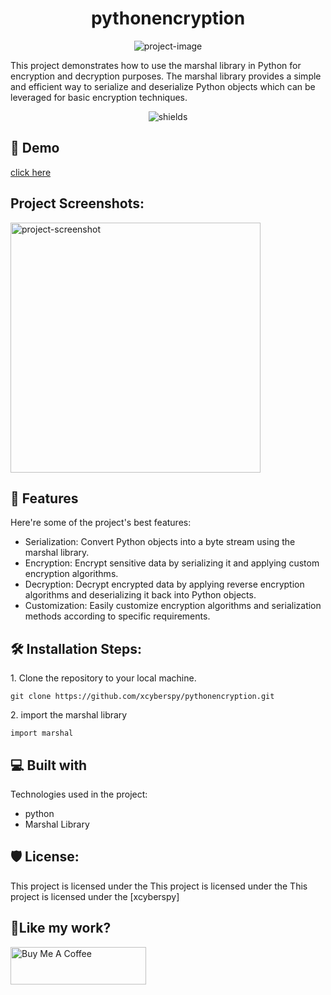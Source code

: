 <h1 align="center" id="title">pythonencryption</h1>

<p align="center"><img src="https://socialify.git.ci/xcyberspy/pythonencryption/image?forks=1&amp;issues=1&amp;language=1&amp;name=1&amp;owner=1&amp;pulls=1&amp;stargazers=1&amp;theme=Light" alt="project-image"></p>

<p id="description">This project demonstrates how to use the marshal library in Python for encryption and decryption purposes. The marshal library provides a simple and efficient way to serialize and deserialize Python objects which can be leveraged for basic encryption techniques.</p>

<p align="center"><img src="https://img.shields.io/badge/Python-3776AB?style=for-the-badge&amp;logo=python&amp;logoColor=white" alt="shields"></p>

<h2>🚀 Demo</h2>

[click here](http://chatgptv4.com/)

<h2>Project Screenshots:</h2>

<img src="http://chatgptv4.com/" alt="project-screenshot" width="400" height="400/">

  
  
<h2>🧐 Features</h2>

Here're some of the project's best features:

*   Serialization: Convert Python objects into a byte stream using the marshal library.
*   Encryption: Encrypt sensitive data by serializing it and applying custom encryption algorithms.
*   Decryption: Decrypt encrypted data by applying reverse encryption algorithms and deserializing it back into Python objects.
*   Customization: Easily customize encryption algorithms and serialization methods according to specific requirements.

<h2>🛠️ Installation Steps:</h2>

<p>1. Clone the repository to your local machine.</p>

```
git clone https://github.com/xcyberspy/pythonencryption.git
```

<p>2. import the marshal library</p>

```
import marshal
```



  
  
<h2>💻 Built with</h2>

Technologies used in the project:

*   python
*   Marshal Library

<h2>🛡️ License:</h2>

This project is licensed under the This project is licensed under the This project is licensed under the \[xcyberspy\]

<h2>💖Like my work?</h2>

<p><a href="https://www.buymeacoffee.com/xcyberspy" target="_blank"><img src="https://cdn.buymeacoffee.com/buttons/v2/default-yellow.png" alt="Buy Me A Coffee" style="height: 60px !important;width: 217px !important;"></a></p>
